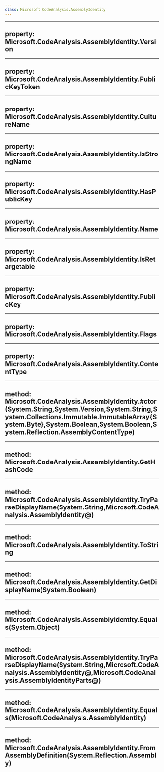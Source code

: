 ```yaml
---
class: Microsoft.CodeAnalysis.AssemblyIdentity
---
```


---
property: Microsoft.CodeAnalysis.AssemblyIdentity.Version
---

---
property: Microsoft.CodeAnalysis.AssemblyIdentity.PublicKeyToken
---

---
property: Microsoft.CodeAnalysis.AssemblyIdentity.CultureName
---

---
property: Microsoft.CodeAnalysis.AssemblyIdentity.IsStrongName
---

---
property: Microsoft.CodeAnalysis.AssemblyIdentity.HasPublicKey
---

---
property: Microsoft.CodeAnalysis.AssemblyIdentity.Name
---

---
property: Microsoft.CodeAnalysis.AssemblyIdentity.IsRetargetable
---

---
property: Microsoft.CodeAnalysis.AssemblyIdentity.PublicKey
---

---
property: Microsoft.CodeAnalysis.AssemblyIdentity.Flags
---

---
property: Microsoft.CodeAnalysis.AssemblyIdentity.ContentType
---

---
method: Microsoft.CodeAnalysis.AssemblyIdentity.#ctor(System.String,System.Version,System.String,System.Collections.Immutable.ImmutableArray{System.Byte},System.Boolean,System.Boolean,System.Reflection.AssemblyContentType)
---

---
method: Microsoft.CodeAnalysis.AssemblyIdentity.GetHashCode
---

---
method: Microsoft.CodeAnalysis.AssemblyIdentity.TryParseDisplayName(System.String,Microsoft.CodeAnalysis.AssemblyIdentity@)
---

---
method: Microsoft.CodeAnalysis.AssemblyIdentity.ToString
---

---
method: Microsoft.CodeAnalysis.AssemblyIdentity.GetDisplayName(System.Boolean)
---

---
method: Microsoft.CodeAnalysis.AssemblyIdentity.Equals(System.Object)
---

---
method: Microsoft.CodeAnalysis.AssemblyIdentity.TryParseDisplayName(System.String,Microsoft.CodeAnalysis.AssemblyIdentity@,Microsoft.CodeAnalysis.AssemblyIdentityParts@)
---

---
method: Microsoft.CodeAnalysis.AssemblyIdentity.Equals(Microsoft.CodeAnalysis.AssemblyIdentity)
---

---
method: Microsoft.CodeAnalysis.AssemblyIdentity.FromAssemblyDefinition(System.Reflection.Assembly)
---

